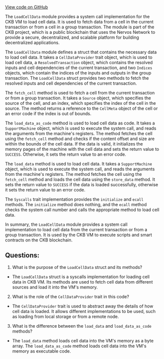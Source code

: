 [View code on GitHub](https://github.com/nervosnetwork/ckb/script/src/syscalls/load_cell_data.rs)

The `LoadCellData` module provides a system call implementation for the CKB VM to load cell data. It is used to fetch data from a cell in the current transaction or from a cell in a group transaction. The module is part of the CKB project, which is a public blockchain that uses the Nervos Network to provide a secure, decentralized, and scalable platform for building decentralized applications.

The `LoadCellData` module defines a struct that contains the necessary data to load cell data. It takes a `CellDataProvider` trait object, which is used to load cell data, a `ResolvedTransaction` object, which contains the resolved inputs and cell dependencies of the current transaction, and two `Indices` objects, which contain the indices of the inputs and outputs in the group transaction. The `LoadCellData` struct provides two methods to fetch the resolved inputs and cell dependencies of the current transaction.

The `fetch_cell` method is used to fetch a cell from the current transaction or from a group transaction. It takes a `Source` object, which specifies the source of the cell, and an index, which specifies the index of the cell in the source. The method returns a reference to the `CellMeta` object of the cell or an error code if the index is out of bounds.

The `load_data_as_code` method is used to load cell data as code. It takes a `SupportMachine` object, which is used to execute the system call, and reads the arguments from the machine's registers. The method fetches the cell using the `fetch_cell` method and checks if the content offset and size are within the bounds of the cell data. If the data is valid, it initializes the memory pages of the machine with the cell data and sets the return value to `SUCCESS`. Otherwise, it sets the return value to an error code.

The `load_data` method is used to load cell data. It takes a `SupportMachine` object, which is used to execute the system call, and reads the arguments from the machine's registers. The method fetches the cell using the `fetch_cell` method and loads the cell data using the `store_data` method. It sets the return value to `SUCCESS` if the data is loaded successfully, otherwise it sets the return value to an error code.

The `Syscalls` trait implementation provides the `initialize` and `ecall` methods. The `initialize` method does nothing, and the `ecall` method checks the system call number and calls the appropriate method to load cell data.

In summary, the `LoadCellData` module provides a system call implementation to load cell data from the current transaction or from a group transaction. It is used by the CKB VM to execute scripts and smart contracts on the CKB blockchain.
## Questions: 
 1. What is the purpose of the `LoadCellData` struct and its methods?
- The `LoadCellData` struct is a syscalls implementation for loading cell data in CKB VM. Its methods are used to fetch cell data from different sources and load it into the VM's memory.

2. What is the role of the `CellDataProvider` trait in this code?
- The `CellDataProvider` trait is used to abstract away the details of how cell data is loaded. It allows different implementations to be used, such as loading from local storage or from a remote node.

3. What is the difference between the `load_data` and `load_data_as_code` methods?
- The `load_data` method loads cell data into the VM's memory as a byte array. The `load_data_as_code` method loads cell data into the VM's memory as executable code.